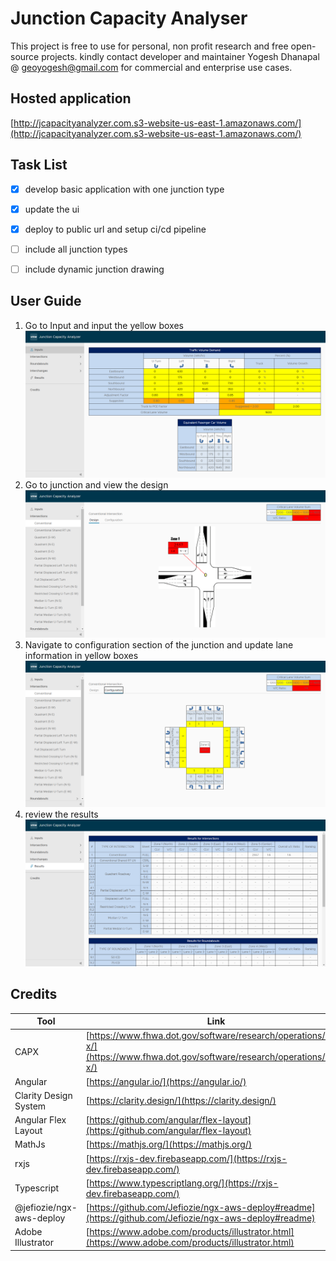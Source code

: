 # Junction Capacity Analyser

This project is free to use for personal, non profit research and free open-source projects. kindly contact developer and maintainer Yogesh Dhanapal @ geoyogesh@gmail.com for commercial and enterprise use cases. 


## Hosted application

[http://jcapacityanalyzer.com.s3-website-us-east-1.amazonaws.com/](http://jcapacityanalyzer.com.s3-website-us-east-1.amazonaws.com/)


## Task List
- [x] develop basic application with one junction type
- [x] update the ui
- [x] deploy to public url and setup ci/cd pipeline
- [ ] include all junction types
- [ ] include dynamic junction drawing


## User Guide

1. Go to Input and input the yellow boxes
![Inputt](readme-images/input.PNG)
1. Go to junction and view the design
![Inputt](readme-images/conventinal-junction-design.PNG)
1. Navigate to configuration section of the junction and update lane information in yellow boxes
![Inputt](readme-images/conventinal-junction-configuration.PNG)
1. review the results
![Inputt](readme-images/results.PNG)


## Credits

Tool | Link
------------ | -------------
CAPX | [https://www.fhwa.dot.gov/software/research/operations/cap-x/](https://www.fhwa.dot.gov/software/research/operations/cap-x/)
Angular | [https://angular.io/](https://angular.io/)
Clarity Design System| [https://clarity.design/](https://clarity.design/)
Angular Flex Layout | [https://github.com/angular/flex-layout](https://github.com/angular/flex-layout)
MathJs | [https://mathjs.org/](https://mathjs.org/)
rxjs | [https://rxjs-dev.firebaseapp.com/](https://rxjs-dev.firebaseapp.com/)
Typescript | [https://www.typescriptlang.org/](https://rxjs-dev.firebaseapp.com/)
@jefiozie/ngx-aws-deploy | [https://github.com/Jefiozie/ngx-aws-deploy#readme](https://github.com/Jefiozie/ngx-aws-deploy#readme)
Adobe Illustrator | [https://www.adobe.com/products/illustrator.html](https://www.adobe.com/products/illustrator.html)

